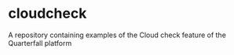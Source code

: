 # cloudcheck

A repository containing examples of the Cloud check feature of the Quarterfall platform
